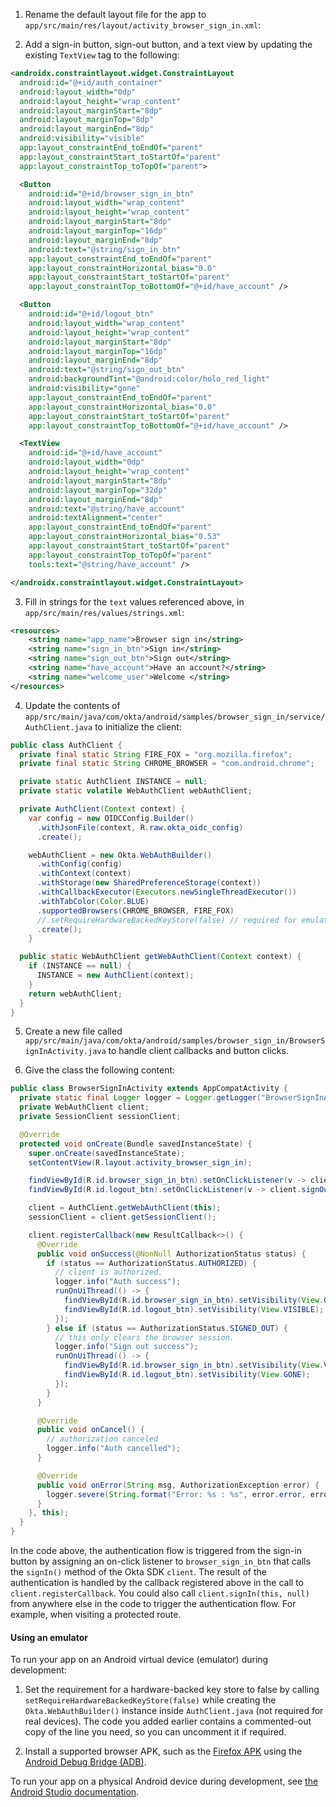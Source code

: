 1. Rename the default layout file for the app to `app/src/main/res/layout/activity_browser_sign_in.xml`:

2. Add a sign-in button, sign-out button, and a text view by updating the existing `TextView` tag to the following:

```xml
<androidx.constraintlayout.widget.ConstraintLayout
  android:id="@+id/auth_container"
  android:layout_width="0dp"
  android:layout_height="wrap_content"
  android:layout_marginStart="8dp"
  android:layout_marginTop="8dp"
  android:layout_marginEnd="8dp"
  android:visibility="visible"
  app:layout_constraintEnd_toEndOf="parent"
  app:layout_constraintStart_toStartOf="parent"
  app:layout_constraintTop_toTopOf="parent">

  <Button
    android:id="@+id/browser_sign_in_btn"
    android:layout_width="wrap_content"
    android:layout_height="wrap_content"
    android:layout_marginStart="8dp"
    android:layout_marginTop="16dp"
    android:layout_marginEnd="8dp"
    android:text="@string/sign_in_btn"
    app:layout_constraintEnd_toEndOf="parent"
    app:layout_constraintHorizontal_bias="0.0"
    app:layout_constraintStart_toStartOf="parent"
    app:layout_constraintTop_toBottomOf="@+id/have_account" />

  <Button
    android:id="@+id/logout_btn"
    android:layout_width="wrap_content"
    android:layout_height="wrap_content"
    android:layout_marginStart="8dp"
    android:layout_marginTop="16dp"
    android:layout_marginEnd="8dp"
    android:text="@string/sign_out_btn"
    android:backgroundTint="@android:color/holo_red_light"
    android:visibility="gone"
    app:layout_constraintEnd_toEndOf="parent"
    app:layout_constraintHorizontal_bias="0.0"
    app:layout_constraintStart_toStartOf="parent"
    app:layout_constraintTop_toBottomOf="@+id/have_account" />

  <TextView
    android:id="@+id/have_account"
    android:layout_width="0dp"
    android:layout_height="wrap_content"
    android:layout_marginStart="8dp"
    android:layout_marginTop="32dp"
    android:layout_marginEnd="8dp"
    android:text="@string/have_account"
    android:textAlignment="center"
    app:layout_constraintEnd_toEndOf="parent"
    app:layout_constraintHorizontal_bias="0.53"
    app:layout_constraintStart_toStartOf="parent"
    app:layout_constraintTop_toTopOf="parent"
    tools:text="@string/have_account" />

</androidx.constraintlayout.widget.ConstraintLayout>
```

3. Fill in strings for the `text` values referenced above, in `app/src/main/res/values/strings.xml`:

```xml
<resources>
    <string name="app_name">Browser sign in</string>
    <string name="sign_in_btn">Sign in</string>
    <string name="sign_out_btn">Sign out</string>
    <string name="have_account">Have an account?</string>
    <string name="welcome_user">Welcome </string>
</resources>
```

4. Update the contents of `app/src/main/java/com/okta/android/samples/browser_sign_in/service/AuthClient.java` to initialize the client:

```java
public class AuthClient {
  private final static String FIRE_FOX = "org.mozilla.firefox";
  private final static String CHROME_BROWSER = "com.android.chrome";

  private static AuthClient INSTANCE = null;
  private static volatile WebAuthClient webAuthClient;

  private AuthClient(Context context) {
    var config = new OIDCConfig.Builder()
      .withJsonFile(context, R.raw.okta_oidc_config)
      .create();

    webAuthClient = new Okta.WebAuthBuilder()
      .withConfig(config)
      .withContext(context)
      .withStorage(new SharedPreferenceStorage(context))
      .withCallbackExecutor(Executors.newSingleThreadExecutor())
      .withTabColor(Color.BLUE)
      .supportedBrowsers(CHROME_BROWSER, FIRE_FOX)
      //.setRequireHardwareBackedKeyStore(false) // required for emulators
      .create();
    }

  public static WebAuthClient getWebAuthClient(Context context) {
    if (INSTANCE == null) {
      INSTANCE = new AuthClient(context);
    }
    return webAuthClient;
  }
}
```

5. Create a new file called `app/src/main/java/com/okta/android/samples/browser_sign_in/BrowserSignInActivity.java` to handle client callbacks and button clicks.

6. Give the class the following content:

```java
public class BrowserSignInActivity extends AppCompatActivity {
  private static final Logger logger = Logger.getLogger("BrowserSignInActivity");
  private WebAuthClient client;
  private SessionClient sessionClient;

  @Override
  protected void onCreate(Bundle savedInstanceState) {
    super.onCreate(savedInstanceState);
    setContentView(R.layout.activity_browser_sign_in);

    findViewById(R.id.browser_sign_in_btn).setOnClickListener(v -> client.signIn(this, null));
    findViewById(R.id.logout_btn).setOnClickListener(v -> client.signOutOfOkta(this));

    client = AuthClient.getWebAuthClient(this);
    sessionClient = client.getSessionClient();

    client.registerCallback(new ResultCallback<>() {
      @Override
      public void onSuccess(@NonNull AuthorizationStatus status) {
        if (status == AuthorizationStatus.AUTHORIZED) {
          // client is authorized.
          logger.info("Auth success");
          runOnUiThread(() -> {
            findViewById(R.id.browser_sign_in_btn).setVisibility(View.GONE);
            findViewById(R.id.logout_btn).setVisibility(View.VISIBLE);
          });
        } else if (status == AuthorizationStatus.SIGNED_OUT) {
          // this only clears the browser session.
          logger.info("Sign out success");
          runOnUiThread(() -> {
            findViewById(R.id.browser_sign_in_btn).setVisibility(View.VISIBLE);
            findViewById(R.id.logout_btn).setVisibility(View.GONE);
          });
        }
      }

      @Override
      public void onCancel() {
        // authorization canceled
        logger.info("Auth cancelled");
      }

      @Override
      public void onError(String msg, AuthorizationException error) {
        logger.severe(String.format("Error: %s : %s", error.error, error.errorDescription));
      }
    }, this);
  }
}
```

In the code above, the authentication flow is triggered from the sign-in button by assigning an on-click listener to `browser_sign_in_btn` that calls the `signIn()` method of the Okta SDK `client`. The result of the authentication is handled by the callback registered above in the call to `client.registerCallback`. You could also call `client.signIn(this, null)` from anywhere else in the code to trigger the authentication flow. For example, when visiting a protected route.

#### Using an emulator

To run your app on an Android virtual device (emulator) during development:

1. Set the requirement for a hardware-backed key store to false by calling `setRequireHardwareBackedKeyStore(false)` while creating the `Okta.WebAuthBuilder()` instance inside `AuthClient.java` (not required for real devices). The code you added earlier contains a commented-out copy of the line you need, so you can uncomment it if required.

2. Install a supported browser APK, such as the [Firefox APK](https://github.com/mozilla-mobile/fenix/releases) using the [Android Debug Bridge (ADB)](https://developer.android.com/studio/command-line/adb).

To run your app on a physical Android device during development, see [the Android Studio documentation](https://developer.android.com/studio/run/device).
